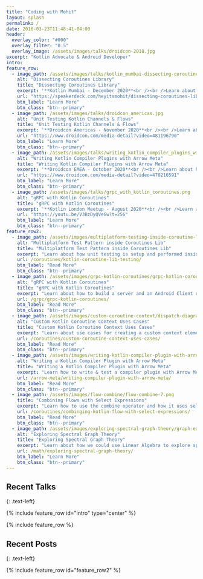 ```yaml
---
title: "Coding with Mohit"
layout: splash
permalink: /
date: 2016-03-23T11:48:41-04:00
header:
  overlay_color: "#000"
  overlay_filter: "0.5"
  overlay_image: /assets/images/talks/droidcon-2018.jpg
excerpt: "Kotlin Advocate & Android Developer"
intro:
feature_row:
  - image_path: /assets/images/talks/kotlin_mumbai-dissecting-coroutines-library.jpeg
    alt: "Dissecting Coroutines Library"
    title: "Dissecting Coroutines Library"
    excerpt: '**Kotlin Mumbai - December 2020**<br /><br />Learn about advanced and lesser known features in the coroutines library.'
    url: "https://speakerdeck.com/heyitsmohit/dissecting-coroutines-library"
    btn_label: "Learn More"
    btn_class: "btn--primary"
  - image_path: /assets/images/talks/droidcon_americas.jpg
    alt: "Unit Testing Kotlin Channels & Flows"
    title: "Unit Testing Kotlin Channels & Flows"
    excerpt: '**Droidcon Americas - November 2020**<br /><br />Learn about how to write unit tests for channels and flows'
    url: "https://www.droidcon.com/media-detail?video=481196790"
    btn_label: "Learn More"
    btn_class: "btn--primary"
  - image_path: /assets/images/talks/writing_kotlin_compiler_plugins_with_arrow_meta.jpg
    alt: "Writing Kotlin Compiler Plugins with Arrow Meta"
    title: "Writing Kotlin Compiler Plugins with Arrow Meta"
    excerpt: '**Droidcon EMEA - October 2020**<br /><br />Learn about how to write Compiler Plugins with Arrow Meta'
    url: "https://www.droidcon.com/media-detail?video=470216591"
    btn_label: "Learn More"
    btn_class: "btn--primary"
  - image_path: /assets/images/talks/grpc_with_kotlin_coroutines.png
    alt: "gRPC with Kotlin Coroutines"
    title: "gRPC with Kotlin Coroutines"
    excerpt: '**Kotlin London Meetup - August 2020**<br /><br />Learn about how to build a server and client using gRPC with Kotlin coroutines.'
    url: "https://youtu.be/V3BzDyQVeGw?t=256"
    btn_label: "Learn More"
    btn_class: "btn--primary"
feature_row2:
  - image_path: /assets/images/multiplatform-testing-inside-coroutine-lib/test-base-diagram.png
    alt: "Multiplatform Test Pattern inside Coroutines Lib"
    title: "Multiplatform Test Pattern inside Coroutines Lib"
    excerpt: "Learn about how unit testing is setup and performed inside the Kotlin coroutines library."
    url: /coroutines/kotlin-coroutine-lib-testing/
    btn_label: "Read More"
    btn_class: "btn--primary"
  - image_path: /assets/images/grpc-kotlin-coroutines/grpc-kotlin-coroutines-1.png
    alt: "gRPC with Kotlin Coroutines"
    title: "gRPC with Kotlin Coroutines"
    excerpt: "Learn about how to build a server and an Android Client using the gRPC-Kotlin library with coroutines."
    url: /grpc/grpc-kotlin-coroutines/
    btn_label: "Read More"
    btn_class: "btn--primary"
  - image_path: /assets/images/custom-coroutine-context/dispatch-diagram.jpeg
    alt: "Custom Kotlin Coroutine Context Uses Cases"
    title: "Custom Kotlin Coroutine Context Uses Cases"
    excerpt: "Learn about use cases for creating a custom context element. I'll share use cases for dispatcher provider, thread local data and database transactions."
    url: /coroutines/custom-coroutine-context-uses-cases/
    btn_label: "Read More"
    btn_class: "btn--primary"
  - image_path: /assets/images/writing-kotlin-compiler-plugin-with-arrow-meta/arrow-meta-kotlin-compiler-plugin-2.gif
    alt: "Writing a Kotlin Compiler Plugin with Arrow Meta"
    title: "Writing a Kotlin Compiler Plugin with Arrow Meta"
    excerpt: "Learn how to write & test a compiler plugin with Arrow Meta. I will share with you how to build an example plugin."
    url: /arrow-meta/writing-compiler-plugin-with-arrow-meta/
    btn_label: "Read More"
    btn_class: "btn--primary"
  - image_path: /assets/images/flow-combine/flow-combine-7.png
    title: "Combining Flows with Select Expressions"
    excerpt: "Learn how to use the combine operator and how it uses select expressions under the hood."
    url: /coroutines/combinging-kotlin-flow-with-select-expressions/
    btn_label: "Read More"
    btn_class: "btn--primary"
  - image_path: /assets/images/exploring-spectral-graph-theory/graph-example-3.png
    alt: "Exploring Spectral Graph Theory"
    title: "Exploring Spectral Graph Theory"
    excerpt: "Learn about how we could use Linear Algebra to explore spectral properties of graphs."
    url: /math/exploring-spectral-graph-theory/
    btn_label: "Learn More"
    btn_class: "btn--primary" 
---
```


## Recent Talks
{: .text-left}

{% include feature_row id="intro" type="center" %}

{% include feature_row %}

## Recent Posts
{: .text-left}

{% include feature_row id="feature_row2" %}